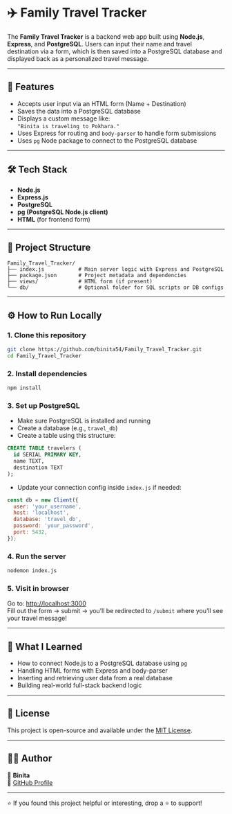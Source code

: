 # ✈️ Family Travel Tracker

The **Family Travel Tracker** is a backend web app built using **Node.js**, **Express**, and **PostgreSQL**. Users can input their name and travel destination via a form, which is then saved into a PostgreSQL database and displayed back as a personalized travel message.

---

## 🚀 Features

- Accepts user input via an HTML form (Name + Destination)
- Saves the data into a PostgreSQL database
- Displays a custom message like:  
  `"Binita is traveling to Pokhara."`
- Uses Express for routing and `body-parser` to handle form submissions
- Uses `pg` Node package to connect to the PostgreSQL database

---

## 🛠️ Tech Stack

- **Node.js**
- **Express.js**
- **PostgreSQL**
- **pg (PostgreSQL Node.js client)**
- **HTML** (for frontend form)

---

## 📂 Project Structure

```
Family_Travel_Tracker/
├── index.js           # Main server logic with Express and PostgreSQL
├── package.json       # Project metadata and dependencies
├── views/             # HTML form (if present)
└── db/                # Optional folder for SQL scripts or DB configs
```

---

## ⚙️ How to Run Locally

### 1. Clone this repository

```bash
git clone https://github.com/binita54/Family_Travel_Tracker.git
cd Family_Travel_Tracker
```

### 2. Install dependencies

```bash
npm install
```

### 3. Set up PostgreSQL

- Make sure PostgreSQL is installed and running
- Create a database (e.g., `travel_db`)
- Create a table using this structure:

```sql
CREATE TABLE travelers (
  id SERIAL PRIMARY KEY,
  name TEXT,
  destination TEXT
);
```

- Update your connection config inside `index.js` if needed:

```js
const db = new Client({
  user: 'your_username',
  host: 'localhost',
  database: 'travel_db',
  password: 'your_password',
  port: 5432,
});
```

### 4. Run the server

```bash
nodemon index.js
```

### 5. Visit in browser

Go to: [http://localhost:3000](http://localhost:3000)  
Fill out the form → submit → you’ll be redirected to `/submit` where you’ll see your travel message!

---

## 🧠 What I Learned

- How to connect Node.js to a PostgreSQL database using `pg`
- Handling HTML forms with Express and body-parser
- Inserting and retrieving user data from a real database
- Building real-world full-stack backend logic

---

## 📄 License

This project is open-source and available under the [MIT License](LICENSE).

---

## 🙋‍♀️ Author

👩 **Binita**  
🔗 [GitHub Profile](https://github.com/binita54)

---

⭐ If you found this project helpful or interesting, drop a ⭐ to support!
